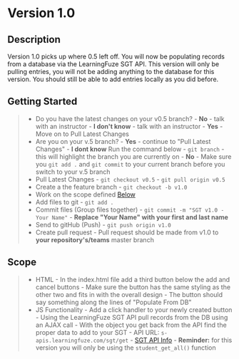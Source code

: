 # Version 1.0

## Description
Version 1.0 picks up where 0.5 left off. You will now be populating records from a database via the LearningFuze SGT API. This version will only be pulling entries, you will not be adding anything to the database for this version. You should still be able to add entries locally as you did before.

## Getting Started
> - Do you have the latest changes on your v0.5 branch?
    - **No** - talk with an instructor
    - **I don't know** - talk with an instructor
    - **Yes** - Move on to Pull Latest Changes
> - Are you on your v.5 branch?
    - **Yes** - continue to "Pull Latest Changes"
    - **I dont know** Run the command below
        - `git branch` - this will highlight the branch you are currently on
    - **No** - Make sure you `git add .` and `git commit` to your current branch before you switch to your v.5 branch
> - Pull Latest Changes
        - `git checkout v0.5`
        - `git pull origin v0.5`
> - Create a the feature branch
    - `git checkout -b v1.0`
> - Work on the scope defined <a href="https://github.com/Learning-Fuze/SGT/tree/v1.0#scope">Below</a>
> - Add files to git
    - `git add .`
> - Commit files (Group files together)
    - `git commit -m "SGT v1.0 - Your Name"`
    - **Replace "Your Name" with your first and last name**
> - Send to gitHub (Push)
    - `git push origin v1.0`
> - Create pull request
    - Pull request should be made from v1.0 to **your repository's/teams** master branch


## Scope
> - HTML
    - In the index.html file add a third button below the add and cancel buttons
        - Make sure the button has the same styling as the other two and fits in with the overall design
        - The button should say something along the lines of "Populate From DB"
> - JS Functionality
    - Add a click handler to your newly created button
        - Using the LearningFuze SGT API pull records from the DB using an AJAX call
        - With the object you get back from the API find the proper data to add to your SGT
    - API URL: `s-apis.learningfuze.com/sgt/get`
    - <a href="https://github.com/Learning-Fuze/project-apis/blob/master/sgt/README.md#get-functions" target="_target">SGT API Info</a> 
    - **Reminder:** for this version you will only be using the `student_get_all()` function